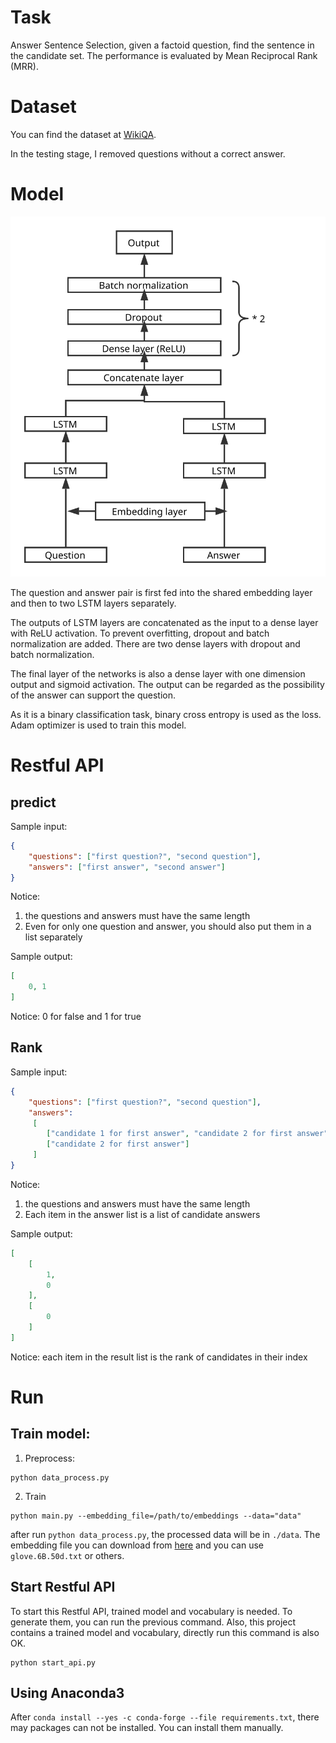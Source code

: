 # Task
Answer Sentence Selection, given a factoid question, find the sentence in the candidate set. The performance is evaluated by Mean Reciprocal Rank (MRR). 

# Dataset
You can find the dataset at [WikiQA]([https://www.microsoft.com/en-us/research/publication/wikiqa-a-challenge-dataset-for-open-domain-question-answering/).

In the testing stage, I removed questions without a correct answer.

# Model

![](QAdnn.svg)

The question and answer pair is first fed into the shared embedding layer and then to two LSTM layers separately.

The outputs of LSTM layers are concatenated as the input to a dense layer with ReLU activation. To prevent overfitting, dropout and batch normalization are added. There are two dense layers with dropout and batch normalization.

The final layer of the networks is also a dense layer with one dimension output and sigmoid activation. The output can be regarded as the possibility of the answer can support the question.

As it is a binary classification task, binary cross entropy is used as the loss. Adam optimizer is used to train this model.

# Restful API

## predict
Sample input:
```json
{
    "questions": ["first question?", "second question"],
    "answers": ["first answer", "second answer"]
}
```
Notice:
1. the questions and answers must have the same length
2. Even for only one question and answer, you should also put them in a list separately

Sample output:
```json
[
    0, 1
]
```
Notice: 0 for false and 1 for true

## Rank
Sample input:
```json
{
    "questions": ["first question?", "second question"],
    "answers":
     [
        ["candidate 1 for first answer", "candidate 2 for first answer"], 
        ["candidate 2 for first answer"]
     ]
}
```
Notice:
1. the questions and answers must have the same length
2. Each item in the answer list is a list of candidate answers

Sample output:
```json
[
    [
        1,
        0
    ],
    [
        0
    ]
]
```
Notice: each item in the result list is the rank of candidates in their index

# Run

## Train model:
1. Preprocess:
```
python data_process.py
```

2. Train

```
python main.py --embedding_file=/path/to/embeddings --data="data"
```
after run `python data_process.py`, the processed data will be in `./data`. The embedding file you can download from [here](http://nlp.stanford.edu/data/glove.6B.zip) and you can use `glove.6B.50d.txt` or others.

## Start Restful API
To start this Restful API, trained model and vocabulary is needed. To generate them, you can run the previous command. Also, this project contains a trained model and vocabulary, directly run this command is also OK.
```
python start_api.py
```

## Using Anaconda3
After `conda install --yes -c conda-forge --file requirements.txt`, there may packages can not be installed. You can install them manually.
